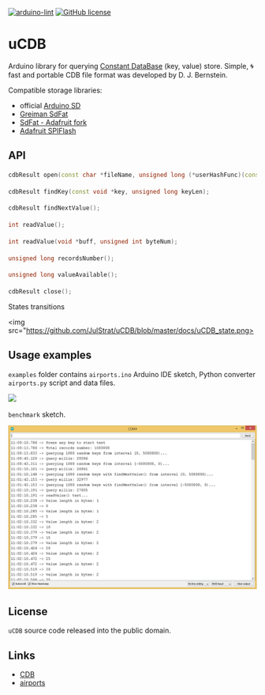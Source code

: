 [![arduino-lint](https://github.com/JulStrat/uCDB/actions/workflows/arduino-lint.yml/badge.svg)](https://github.com/JulStrat/uCDB/actions/workflows/arduino-lint.yml)
[![GitHub license](https://img.shields.io/github/license/JulStrat/uCDB)](https://github.com/JulStrat/uCDB/blob/master/LICENSE.md)

# uCDB

Arduino library for querying [Constant DataBase](https://en.wikipedia.org/wiki/Cdb_(software)) (key, value) store.
Simple, :cyclone: fast and portable CDB file format was developed by D. J. Bernstein.

Compatible storage libraries:
- official [Arduino SD](https://github.com/arduino-libraries/SD)
- [Greiman SdFat](https://github.com/greiman/SdFat)
- [SdFat - Adafruit fork](https://github.com/adafruit/SdFat)
- [Adafruit SPIFlash](https://github.com/adafruit/Adafruit_SPIFlash)

## API

```C++
cdbResult open(const char *fileName, unsigned long (*userHashFunc)(const void *key, unsigned long keyLen) = DJBHash);

cdbResult findKey(const void *key, unsigned long keyLen);

cdbResult findNextValue();

int readValue();

int readValue(void *buff, unsigned int byteNum);

unsigned long recordsNumber();

unsigned long valueAvailable();

cdbResult close();
```    

States transitions

<img src="https://github.com/JulStrat/uCDB/blob/master/docs/uCDB_state.png>

## Usage examples

`examples` folder contains `airports.ino` Arduino IDE sketch, Python converter `airports.py` script and data files.

<img src="https://github.com/JulStrat/uCDB/blob/master/examples/airports/airports.png">

`benchmark` sketch.

<img src="https://github.com/JulStrat/uCDB/blob/master/examples/benchmark/benchmark.png">

## License

`uCDB` source code released into the public domain.

## Links

- [CDB](https://cr.yp.to/cdb.html)
- [airports](https://ourairports.com/data/)
